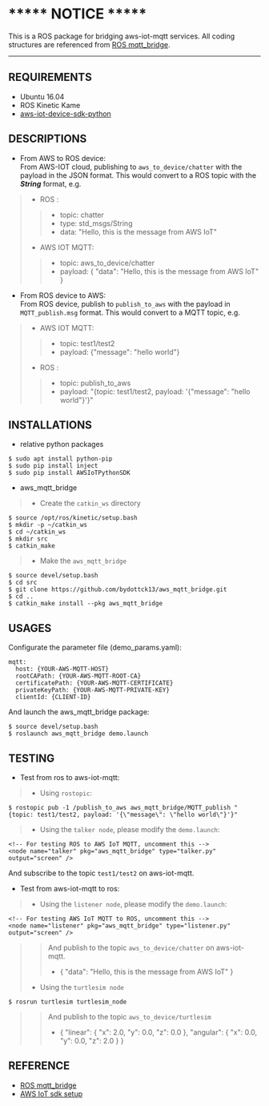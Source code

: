 # ***** NOTICE *****
This is a ROS package for bridging aws-iot-mqtt services. All coding structures are referenced from [ROS mqtt_bridge](http://wiki.ros.org/mqtt_bridge).

------

## REQUIREMENTS
* Ubuntu 16.04
* ROS Kinetic Kame
* [aws-iot-device-sdk-python](https://github.com/aws/aws-iot-device-sdk-python)

## DESCRIPTIONS
* From AWS to ROS device:  
From AWS-IOT cloud, publishing to `aws_to_device/chatter` with the payload in the JSON format. This would convert to a ROS topic with the ***String*** format, e.g.
> - ROS :
>> - topic: chatter
>> - type: std_msgs/String
>> - data: "Hello, this is the message from AWS IoT"
> - AWS IOT MQTT:
>> - topic: aws_to_device/chatter
>> - payload: {
>>  "data": "Hello, this is the message from AWS IoT"
>> }
* From ROS device to AWS:  
From ROS device, publish to `publish_to_aws` with the payload in `MQTT_publish.msg` format. This would convert to a MQTT topic, e.g.
> - AWS IOT MQTT:
>> - topic: test1/test2
>> - payload: {"message": "hello world"}
> - ROS :
>> - topic: publish_to_aws
>> - payload: "{topic: test1/test2, payload: '{\"message\": \"hello world\"}'}"

## INSTALLATIONS
* relative python packages
```
$ sudo apt install python-pip
$ sudo pip install inject
$ sudo pip install AWSIoTPythonSDK
```
* aws_mqtt_bridge
> - Create the `catkin_ws` directory
```
$ source /opt/ros/kinetic/setup.bash
$ mkdir -p ~/catkin_ws
$ cd ~/catkin_ws
$ mkdir src
$ catkin_make
```
> - Make the `aws_mqtt_bridge`
```
$ source devel/setup.bash
$ cd src
$ git clone https://github.com/bydottck13/aws_mqtt_bridge.git
$ cd ..
$ catkin_make install --pkg aws_mqtt_bridge
```

## USAGES
Configurate the parameter file (demo_params.yaml):
```
mqtt:
  host: {YOUR-AWS-MQTT-HOST}
  rootCAPath: {YOUR-AWS-MQTT-ROOT-CA}
  certificatePath: {YOUR-AWS-MQTT-CERTIFICATE}
  privateKeyPath: {YOUR-AWS-MQTT-PRIVATE-KEY}
  clientId: {CLIENT-ID}
```
And launch the aws_mqtt_bridge package:
```
$ source devel/setup.bash
$ roslaunch aws_mqtt_bridge demo.launch
```

## TESTING
* Test from ros to aws-iot-mqtt:
> - Using `rostopic`: 
```
$ rostopic pub -1 /publish_to_aws aws_mqtt_bridge/MQTT_publish "{topic: test1/test2, payload: '{\"message\": \"hello world\"}'}"
```
> - Using the `talker node`, please modify the `demo.launch`:
```
<!-- For testing ROS to AWS IoT MQTT, uncomment this -->
<node name="talker" pkg="aws_mqtt_bridge" type="talker.py" output="screen" />
```
And subscribe to the topic `test1/test2` on aws-iot-mqtt.
* Test from aws-iot-mqtt to ros:
> - Using the `listener node`, please modify the `demo.launch`:
```
<!-- For testing AWS IoT MQTT to ROS, uncomment this -->
<node name="listener" pkg="aws_mqtt_bridge" type="listener.py" output="screen" />
```
>> And publish to the topic `aws_to_device/chatter` on aws-iot-mqtt.
>> - {
>>  "data": "Hello, this is the message from AWS IoT"
>> }
> - Using the `turtlesim node`
```
$ rosrun turtlesim turtlesim_node
```
>> And publish to the topic `aws_to_device/turtlesim`
>> - {
>>  "linear": {
>>    "x": 2.0,
>>    "y": 0.0,
>>    "z": 0.0 },
>>  "angular": {
>>    "x": 0.0,
>>    "y": 0.0,
>>    "z": 2.0 }
>> }

## REFERENCE
* [ROS mqtt_bridge](http://wiki.ros.org/mqtt_bridge)
* [AWS IoT sdk setup](http://docs.aws.amazon.com/iot/latest/developerguide/iot-sdk-setup.html)
